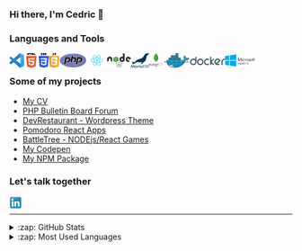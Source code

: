 ### Hi there, I'm Cedric 👋

<!--
**Freecey/Freecey** is a ✨ _special_ ✨ repository because its `README.md` (this file) appears on your GitHub profile.

Here are some ideas to get you started:

- 🔭 I’m currently working on ...
- 🌱 I’m currently learning ...
- 👯 I’m looking to collaborate on ...
- 🤔 I’m looking for help with ...
- 💬 Ask me about ...
- 📫 How to reach me: ...
- 😄 Pronouns: ...
- ⚡ Fun fact: ...
-->


### Languages and Tools

<img align="left" alt="Visual Studio Code" height="26px" src="https://github.com/Freecey/Freecey/raw/master/img/71187801-14e60a80-2280-11ea-94c9-e56576f76baf.png" />
<img align="left" alt="HTML5" height="26px" src="https://github.com/Freecey/Freecey/raw/master/img/HTML5_logo_and_wordmark.svg" />
<img align="left" alt="CSS3" height="26px" src="https://github.com/Freecey/Freecey/raw/master/img/CSS3_logo_and_wordmark.svg" />
<img align="left" alt="JavaScript" height="26px" src="https://github.com/Freecey/Freecey/raw/master/img/Javascript-shield.svg" />
<img align="left" alt="PHP" height="26px" src="https://github.com/Freecey/Freecey/raw/master/img/PHP-logo.svg" />
<img align="left" alt="React" height="26px" src="https://github.com/Freecey/Freecey/raw/master/img/React-icon.svg" />
<img align="left" alt="Node.js" height="26px" src="https://github.com/Freecey/Freecey/raw/master/img/Node.js_logo.svg" />
<img align="left" alt="MariaSQL" height="26px" src="https://github.com/Freecey/Freecey/raw/master/img/mariadb-logo-vert_blue-transparent.png" />
<img align="left" alt="MongoDB" height="26px" src="https://github.com/Freecey/Freecey/raw/master/img/mongodb.png" />
<img align="left" alt="Docker" height="26px" src="https://github.com/Freecey/Freecey/raw/master/img/Docker_(container_engine)_logo.svg" />
<img align="left" alt="Hyper-V" height="26px" src="https://github.com/Freecey/Freecey/raw/master/img/hyper-v.png" />

<br />

### Some of my projects
- [My CV](https://www.audrit.be/)
- [PHP Bulletin Board Forum](https://bbs-queen.neant.be/)
- [DevRestaurant - Wordpress Theme](https://www.devrest.me/)
- [Pomodoro React Apps](https://pomodoro.neant.be/)
- [BattleTree - NODEjs/React Games](http://battletree.neant.be/)
- [My Codepen](https://codepen.io/freecey)
- [My NPM Package](https://www.npmjs.com/~freecey)


### Let's talk together
[<img align="left" alt="holisitc_developer | LinkedIn" width="22px" src="https://github.com/Freecey/Freecey/raw/master/img/Linkedin_icon.svg" />][linkedin]

<br />

___

<details>
  <summary>:zap: GitHub Stats</summary>

  <img align="left" alt="Freecey's GitHub Stats" src="https://github-readme-stats.vercel.app/api?username=freecey&show_icons=true&hide_border=true" />

</details>

<details>
  <summary>:zap: Most Used Languages</summary>

<img align="left" alt="Freecey's GitHub Top Languages" src="https://github-readme-stats.vercel.app/api/top-langs/?username=freecey" />

</details>

[linkedin]: https://www.linkedin.com/in/cedric-audrit/
